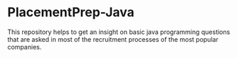 # PlacementPrep-Java
This repository helps to get an insight on basic java programming questions that are asked in most of the recruitment processes of the most popular companies.
